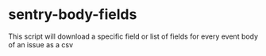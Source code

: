 # sentry-body-fields
This script will download a specific field or list of fields for every event body of an issue as a csv
